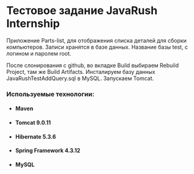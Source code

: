 # Тестовое задание JavaRush Internship

Приложение Parts-list, для отображения списка деталей для сборки компьютеров.
Записи хранятся в базе данных. Название базы test, с логином и паролем root.

После слонирования с github, во вкладке Build выбираем Rebuild Project, там же Build Artifacts.
Инсталируем базу данных JavaRushTestAddQuery.sql в MySQL.
Запускаем Tomcat.

### Используемые технологии:
- #### Maven
- #### Tomcat 9.0.11
- #### Hibernate 5.3.6
- #### Spring Framework 4.3.12
- #### MySQL
